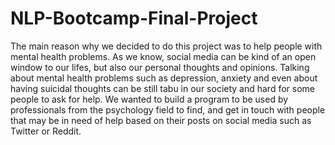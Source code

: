 # NLP-Bootcamp-Final-Project
The main reason why we decided to do this project was to help people with mental health problems. As we know, 
social media can be kind of an open window to our lifes, but also our personal thoughts and opinions. Talking about
mental health problems such as depression, anxiety and even about having suicidal thoughts can be still tabu in our society 
and hard for some people to ask for help. 
We wanted to build a program to be used by professionals from the psychology field to find, and get in touch with people that may be in need of help
based on their posts on social media such as Twitter or Reddit. 
